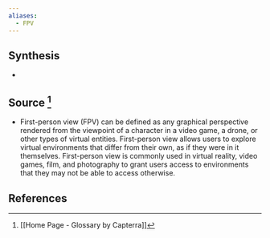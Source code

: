 ```yaml
---
aliases:
  - FPV
---
```

## Synthesis
- 
## Source [^1]
- First-person view (FPV) can be defined as any graphical perspective rendered from the viewpoint of a character in a video game, a drone, or other types of virtual entities. First-person view allows users to explore virtual environments that differ from their own, as if they were in it themselves. First-person view is commonly used in virtual reality, video games, film, and photography to grant users access to environments that they may not be able to access otherwise.
## References

[^1]: [[Home Page - Glossary by Capterra]]